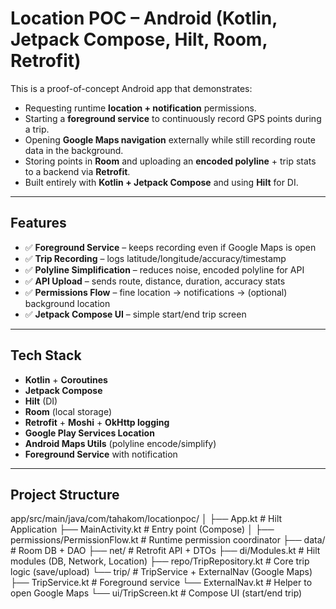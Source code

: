 # Location POC – Android (Kotlin, Jetpack Compose, Hilt, Room, Retrofit)

This is a proof-of-concept Android app that demonstrates:

- Requesting runtime **location + notification** permissions.
- Starting a **foreground service** to continuously record GPS points during a trip.
- Opening **Google Maps navigation** externally while still recording route data in the background.
- Storing points in **Room** and uploading an **encoded polyline** + trip stats to a backend via **Retrofit**.
- Built entirely with **Kotlin + Jetpack Compose** and using **Hilt** for DI.

---

## Features

- ✅ **Foreground Service** – keeps recording even if Google Maps is open
- ✅ **Trip Recording** – logs latitude/longitude/accuracy/timestamp
- ✅ **Polyline Simplification** – reduces noise, encoded polyline for API
- ✅ **API Upload** – sends route, distance, duration, accuracy stats
- ✅ **Permissions Flow** – fine location → notifications → (optional) background location
- ✅ **Jetpack Compose UI** – simple start/end trip screen

---

## Tech Stack

- **Kotlin** + **Coroutines**
- **Jetpack Compose**
- **Hilt** (DI)
- **Room** (local storage)
- **Retrofit** + **Moshi** + **OkHttp logging**
- **Google Play Services Location**
- **Android Maps Utils** (polyline encode/simplify)
- **Foreground Service** with notification

---

## Project Structure

app/src/main/java/com/tahakom/locationpoc/
│
├── App.kt # Hilt Application
├── MainActivity.kt # Entry point (Compose)
│
├── permissions/PermissionFlow.kt # Runtime permission coordinator
├── data/ # Room DB + DAO
├── net/ # Retrofit API + DTOs
├── di/Modules.kt # Hilt modules (DB, Network, Location)
├── repo/TripRepository.kt # Core trip logic (save/upload)
└── trip/ # TripService + ExternalNav (Google Maps)
├── TripService.kt # Foreground service
└── ExternalNav.kt # Helper to open Google Maps
└── ui/TripScreen.kt # Compose UI (start/end trip)
